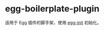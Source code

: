 # egg-boilerplate-plugin

适用于 Egg 插件的脚手架，使用 [egg-init] 初始化。

[egg-init]: http://gitlab.alibaba-inc.com/egg/egg-init
